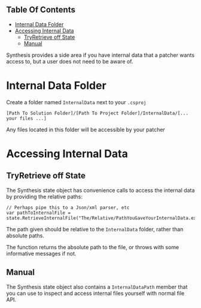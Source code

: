 <!-- START doctoc generated TOC please keep comment here to allow auto update -->
<!-- DON'T EDIT THIS SECTION, INSTEAD RE-RUN doctoc TO UPDATE -->
## Table Of Contents

- [Internal Data Folder](#internal-data-folder)
- [Accessing Internal Data](#accessing-internal-data)
  - [TryRetrieve off State](#tryretrieve-off-state)
  - [Manual](#manual)

<!-- END doctoc generated TOC please keep comment here to allow auto update -->

Synthesis provides a side area if you have internal data that a patcher wants access to, but a user does not need to be aware of.

# Internal Data Folder
Create a folder named `InternalData` next to your `.csproj`

`[Path To Solution Folder]/[Path To Project Folder]/InternalData/[... your files ...]`

Any files located in this folder will be accessible by your patcher

# Accessing Internal Data
## TryRetrieve off State
The Synthesis state object has convenience calls to access the internal data by providing the relative paths:
```
// Perhaps pipe this to a Json/xml parser, etc
var pathToInternalFile = state.RetrieveInternalFile("The/Relative/PathYouGaveYourInternalData.exe"));
```
The path given should be relative to the `InternalData` folder, rather than absolute paths.

The function returns the absolute path to the file, or throws with some informative messages if not.

## Manual
The Synthesis state object also contains a `InternalDataPath` member that you can use to inspect and access internal files yourself with normal file API.
